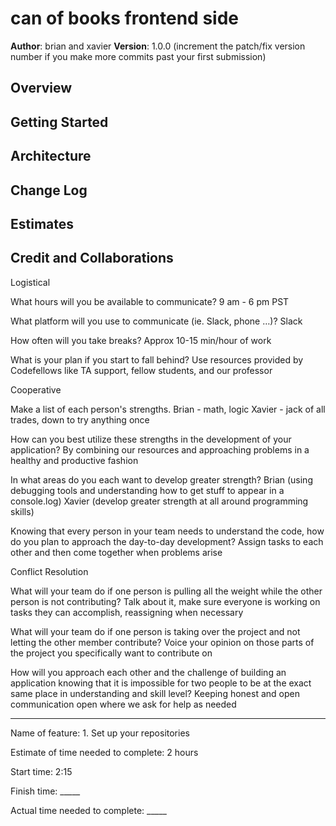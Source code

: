 # can of books frontend side

**Author**: brian and xavier
**Version**: 1.0.0 (increment the patch/fix version number if you make more commits past your first submission)

## Overview
<!-- Provide a high level overview of what this application is and why you are building it, beyond the fact that it's an assignment for this class. (i.e. What's your problem domain?) -->

## Getting Started
<!-- What are the steps that a user must take in order to build this app on their own machine and get it running? -->

## Architecture
<!-- Provide a detailed description of the application design. What technologies (languages, libraries, etc) you're using, and any other relevant design information. -->

## Change Log
<!-- Use this area to document the iterative changes made to your application as each feature is successfully implemented. Use time stamps. Here's an example:

01-01-2001 4:59pm - Application now has a fully-functional express server, with a GET route for the location resource. -->

## Estimates
<!-- See below -->

## Credit and Collaborations
<!-- Give credit (and a link) to other people or resources that helped you build this application. -->

Logistical

What hours will you be available to communicate?
9 am - 6 pm PST

What platform will you use to communicate (ie. Slack, phone …)?
Slack

How often will you take breaks?
Approx 10-15 min/hour of work

What is your plan if you start to fall behind?
Use resources provided by Codefellows like TA support, fellow students, and our professor

Cooperative

Make a list of each person's strengths.
Brian - math, logic 
Xavier - jack of all trades, down to try anything once

How can you best utilize these strengths in the development of your application?
By combining our resources and approaching problems in a healthy and productive fashion

In what areas do you each want to develop greater strength?
Brian (using debugging tools and understanding how to get stuff to appear in a console.log)
Xavier (develop greater strength at all around programming skills)

Knowing that every person in your team needs to understand the code, how do you plan to approach the day-to-day development?
Assign tasks to each other and then come together when problems arise

Conflict Resolution

What will your team do if one person is pulling all the weight while the other person is not contributing?
Talk about it, make sure everyone is working on tasks they can accomplish, reassigning when necessary

What will your team do if one person is taking over the project and not letting the other member contribute?
Voice your opinion on those parts of the project you specifically want to contribute on

How will you approach each other and the challenge of building an application knowing that it is impossible for two people to be at the exact same place in understanding and skill level?
Keeping honest and open communication open where we ask for help as needed

-----

Name of feature: 1. Set up your repositories

Estimate of time needed to complete: 2 hours

Start time: 2:15

Finish time: _____

Actual time needed to complete: _____